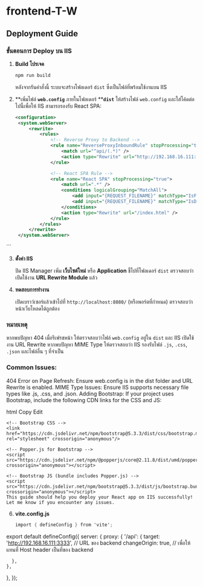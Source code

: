 # frontend-T-W

## Deployment Guide

### ขั้นตอนการ Deploy บน IIS

1. **Build โปรเจค**

   ```sh
   npm run build
   ```

   หลังจากรันคำสั่งนี้ ระบบจะสร้างโฟลเดอร์ `dist` ซึ่งเป็นไฟล์ที่พร้อมใช้งานบน IIS

2. \*\*เพิ่มไฟล์ ****`web.config`**** ภายในโฟลเดอร์ \*\***`dist`**
   ให้สร้างไฟล์ `web.config` และใส่โค้ดต่อไปนี้เพื่อให้ IIS สามารถรองรับ React SPA:

   ```xml
   <configuration>
    <system.webServer>
        <rewrite>
            <rules>
                <!-- Reverse Proxy to Backend -->
                <rule name="ReverseProxyInboundRule" stopProcessing="true">
                    <match url="^api/(.*)" />
                    <action type="Rewrite" url="http://192.168.16.111:3333/api/{R:1}" logRewrittenUrl="true" />
                </rule>

                <!-- React SPA Rule -->
                <rule name="React SPA" stopProcessing="true">
                    <match url=".*" />
                    <conditions logicalGrouping="MatchAll">
                        <add input="{REQUEST_FILENAME}" matchType="IsFile" negate="true" />
                        <add input="{REQUEST_FILENAME}" matchType="IsDirectory" negate="true" />
                    </conditions>
                    <action type="Rewrite" url="/index.html" />
                </rule>
            </rules>
        </rewrite>
    </system.webServer>
</configuration>
   ```

3. **ตั้งค่า IIS**
   
   ปิด IIS Manager
   เพิ่ม **เว็บไซต์ใหม่** หรือ **Application** ชี้ไปที่โฟลเดอร์ `dist`
   ตรวจสอบว่าเปิดใช้งาน **URL Rewrite Module** แล้ว

5. **ทดสอบการทำงาน**
   
   เปิดเบราว์เซอร์แล้วเข้าไปที่ `http://localhost:8080/` (หรือพอร์ตที่กำหนด)
   ตรวจสอบว่าหน้าเว็บโหลดได้ถูกต้อง

### หมายเหตุ
   หากพบปัญหา 404 เมื่อรีเฟรชหน้า ให้ตรวจสอบว่าไฟล์ `web.config` อยู่ใน `dist` และ IIS เปิดใช้งาน URL Rewrite
   หากพบปัญหา MIME Type ให้ตรวจสอบว่า IIS รองรับไฟล์ `.js`, `.css`, `.json` และไฟล์อื่น ๆ ที่จำเป็น

### Common Issues:
404 Error on Page Refresh: Ensure web.config is in the dist folder and URL Rewrite is enabled.
MIME Type Issues: Ensure IIS supports necessary file types like .js, .css, and .json.
Adding Bootstrap:
If your project uses Bootstrap, include the following CDN links for the CSS and JS:

html
Copy
Edit
```Bootstrap
<!-- Bootstrap CSS -->
<link href="https://cdn.jsdelivr.net/npm/bootstrap@5.3.3/dist/css/bootstrap.min.css" rel="stylesheet" crossorigin="anonymous"/>

<!-- Popper.js for Bootstrap -->
<script src="https://cdn.jsdelivr.net/npm/@popperjs/core@2.11.8/dist/umd/popper.min.js" crossorigin="anonymous"></script>

<!-- Bootstrap JS (bundle includes Popper.js) -->
<script src="https://cdn.jsdelivr.net/npm/bootstrap@5.3.3/dist/js/bootstrap.bundle.min.js" crossorigin="anonymous"></script>
This guide should help you deploy your React app on IIS successfully! Let me know if you encounter any issues.

```

6. **vite.config.js**
   
   ```v
   import { defineConfig } from 'vite';

export default defineConfig({
  server: {
    proxy: {
      '/api': {
        target: 'http://192.168.16.111:3333',  // URL ของ backend
        changeOrigin: true, // เพื่อให้แทนที่ Host header เป็นที่ของ backend
       
      },
    },
  },
});


   ```
